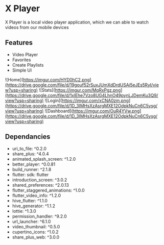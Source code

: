 # X Player

X Player is a local video player application, which we can able to watch videos from our mobile devices


## Features

* Video Player
* Favorites
* Create Playlists
* Simple UI



![Home](https://imgur.com/HYD0hC2.png](https://drive.google.com/file/d/19gouf52rSuxJUmXdDrdUSAi5eJEs5RyI/view?usp=sharing)
![Stats](https://imgur.com/MqRxPgz.png](https://drive.google.com/file/d/1xIEhe7Vzo8UG4LhnO49pynLJDemKu3Q9/view?usp=sharing)
![Login](https://imgur.com/xCNA0zm.png](https://drive.google.com/file/d/1D_3IMHsXzAsrgMXE12OdpkNuCn6C5ysg/view?usp=sharing)
![Dashboard](https://imgur.com/OuR4YVw.png](https://drive.google.com/file/d/1D_3IMHsXzAsrgMXE12OdpkNuCn6C5ysg/view?usp=sharing)







## Dependancies
 * uri_to_file: ^0.2.0
 * share_plus: ^4.0.4
 * animated_splash_screen: ^1.2.0
 * better_player: ^0.0.81
 * build_runner: ^2.1.8
 * flutter:
    sdk: flutter
 * introduction_screen: ^3.0.2
 * shared_preferences: ^2.0.13
 * flutter_staggered_animations: ^1.0.0
 * flutter_video_info: ^1.2.0
 * hive_flutter: ^1.1.0
 * hive_generator: ^1.1.2
 * lottie: ^1.3.0
 * permission_handler: ^9.2.0
 * url_launcher: ^6.1.0
 * video_thumbnail: ^0.5.0
 * cupertino_icons: ^1.0.2
 * share_plus_web: ^3.0.0







